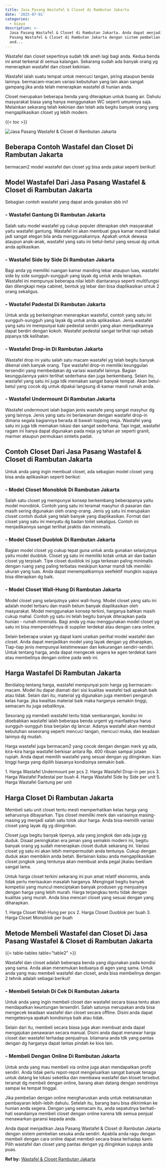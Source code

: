 ```yaml
---
title: Jasa Pasang Wastafel & Closet di Rambutan Jakarta
date: '2025-07-01'
categories:
  - biaya
description: >-
  Jasa Pasang Wastafel & Closet di Rambutan Jakarta. Anda dapat menjadikan Jasa
  Pasang Wastafel & Closet di Rambutan Jakarta dengan sistem pembelian sesuka
  and...
---
```


Wastafel dan closet sepertinya sudah tdk aneh lagi bagi anda. Kedua benda ini amat terkenal di semua kalangan. Sekarang sudah ada banyak orang yg menerapkan wastafel dan closet kekinian.

Wastafel ialah suatu tempat untuk mencuci tangan, piring ataupun benda lainnya. bermacam-macam variasi kebutuhan yang lain akan sangat gampang jika anda telah menerapkan wastafel di hunian anda.

Closet merupakan beberapa benda yang diterapkan untuk buang air. Dahulu masyarakat biasa yang hanya menggunakan WC seperti umumnya saja. Melainkan sekarang telah kekinian dan telah ada begitu banyak orang yang mengaplikasikan closet yg lebih modern.

{{< toc >}}

![Jasa Pasang Wastafel & Closet di Rambutan Jakarta](/images/wastafel-closet-murah29.png)

## Beberapa Contoh Wastafel dan Closet Di Rambutan Jakarta

bermacam2 model wastafel dan closet yg bisa anda pakai seperti berikut!

## Model Wastafel Dari Jasa Pasang Wastafel & Closet di Rambutan Jakarta

Sebagian contoh wastafel yang dapat anda gunakan sbb ini!

### \- Wastafel Gantung Di Rambutan Jakarta

Salah satu model wastafel yg cukup populer diterapkan oleh masyarakat yaitu wastafel gantung. Wastafel ini akan membuat gaya kamar mandi bakal jadi sangat elegan bila anda menggunakannya. Apakah untuk dewasa ataupun anak-anak, wastafel yang satu ini betul-betul yang sesuai dg untuk anda aplikasikan.

### \- Wastafel Side by Side Di Rambutan Jakarta

Bagi anda yg memiliki ruangan kamar manding lebar ataupun luas, wastafel side by side sungguh-sungguh yang layak dg untuk anda terapkan. Wastafel ini mempunyai beberapa nilai lebih diantaranya seperti multifungsi dan dilengkapi meja cabinet, bentuk yg lebar dan bisa diaplikasikan untuk 2 orang sekaligus.

### \- Wastafel Padestal Di Rambutan Jakarta

Untuk anda yg berkeinginan menerapkan wasteful, contoh yang satu ini sungguh-sungguh yang layak dg untuk anda aplikasikan. Jenis wastafel yang satu ini mempunyai kaki pedestal sendiri yang akan menjadikannya dapat berdiri dengan kokoh. Wastafel pedestal sangat terlihat rapi sebab pipanya tdk kelihatan.

### \- Wastafel Drop-in Di Rambutan Jakarta

Wastafel drop ini yaitu salah satu macam wastafel yg telah begitu banyak dikenal oleh banyak orang. Tipe wastafel drop-in memiliki keunggulan tersendiri yang membedakan dg variasi wastafel lainnya. Bagian keunggulannya yakni terlihat sederhana dan juga berkembang. Selain itu, wastafel yang satu ini juga tdk memakan sangat banyak tempat. Akan betul-betul yang cocok dg untuk dipakai langsung di kamar mandi rumah anda.

### \- Wastafel Undermount Di Rambutan Jakarta

Wastafel undermount ialah bagian jenis wastafe yang sangat masyhur dg yang lainnya. Jenis yang satu ini berlawanan dengan wastafel drop-in dimana segala bagiannya berada di bawah topping meja. Wastafel yang satu ini juga tdk memakan lokasi dan sangat sederhana. Tapi ingat, wastafel ragam ini hanya dapat digunakan pada meja yg tahan air seperti granit, marmer ataupun permukaan sintetis padat.

## Contoh Closet Dari Jasa Pasang Wastafel & Closet di Rambutan Jakarta

Untuk anda yang ingin membuat closet, ada sebagian model closet yang bisa anda aplikasikan seperti berikut:

### \- Model Closet Monoblok Di Rambutan Jakarta

Salah satu closet yg mempunyai konsep berkembang beberapanya yaitu model monoblok. Contoh yang satu ini teramat masyhur di pasaran dan masih sering digunakan oleh orang-orang. Jenis yg satu ini merupakan closet contoh duduk yang telah banyak yang diaplikasikan. Format dari closet yang satu ini menyatu dg badan toilet sekaligus. Contoh ini menjadikannya sangat terlihat praktis dan minimalis.

### \- Model Closet Duoblok Di Rambutan Jakarta

Bagian model closet yg cukup tepat guna untuk anda gunakan selanjutnya yaitu model duoblok. Closet yg satu ini memiliki kotak untuk air dan badan closet yg terpisah. Tipe closet duoblok ini juga terkesan paling minimalis dengan ruang yang paling terbatas meskipun kamar mandi tdk memiliki ukuran yang luas. Anda dapat menempatkannya seefektif mungkin supaya bisa diterapkan dg baik.

### \- Model Closet Wall-Hung Di Rambutan Jakarta

Model closet yang selanjutnya yakni wall-hung. Model closet yang satu ini adalah model terbaru dan masih belum banyak diaplikasikan oleh masyarakat. Model menggunakan konsep terkini, harganya bahkan masih cukup mahal. Contoh yg satu ini telah begitu banyak diterapkan pada hunian - rumah minimalis. Bagi anda yg mau menggunakan model closet yg satu ini bisa memperolehnya di supplier terdekat atau dengan cara online.

Selain beberapa uraian yg dapat kami uraikan perihal model wastafel dan closet. Anda dapat menjadikan model yang layak dengan yg diharapkan, Tiap-tiap jenis mempunyai keistimewaan dan kekurangan sendiri-sendiri. Untuk tentang harga, anda dapat mengecek segera ke agen terdekat kami atau membelinya dengan online pada web ini.

## Harga Wastafel Di Rambutan Jakarta

Berdialog tentang harga, wastafel mempunyai poin harga yg bermacam-macam. Model itu dapat diamati dari sisi kualitas wastafel tadi apakah baik atau tidak. Selain dari itu, material yg digunakan juga memberi pengaruh kelas harga. jika kwalitas material baik maka harganya semakin tinggi, semacam itu juga sebaliknya.

Sesorang yg membeli wastafel tentu tidak sembarangan, kondisi ini disebabkan wastafel ialah beberapa benda urgent yg manfaatnya harus sungguh-sungguh bisa berjalan dg lancar. Adanya wastafel akan membut kebutuhan seseorang seperti mencuci tangan, mencuci muka, dan keadaan lainnya dg mudah.

Harga wastafel juga bermacam2 yang cocok dengan dengan merk yg ada, kira-kira harga wastafel berkisar antara Rp. 400 ribuan sampai jutaan rupiah. Anda dapat memilih wastafel yang sesuai dengan yg diinginkan. kian tinggi harga yang dipilih biasanya kondisinya semakin baik.

1\. Harga Wastafel Undermount per pcs 2. Harga Wastafel Drop-in per pcs 3. Harga Wastafel Padestal per buah 4. Harga Wastafel Side by Side per unit 5. Harga Wastafel Gantung per unit

## Harga Closet Di Rambutan Jakarta

Membeli satu unit closet tentu mesti memperhatikan kelas harga yang seharusnya dibayarkan. Tips closet memiliki merk dan variasinya masing-masing yg menjadi salah satu tolok ukur harga. Anda bisa memilih variasi closet yang layak dg yg diinginkan.

Closet juga begitu banyak tipenya, ada yang jongkok dan ada juga yg duduk. Disaat peningkatan era jaman yang semakin modern ini, begitu banyak orang yg sudah menerapkan closet duduk sekarang ini. Variasi closet yg satu ini akan lebih mempermudah anda tentunya. Cukup dengan duduk akan membikin anda betah. Berlainan kalau anda mengaplikasikan closet jongkok yang tentunya akan membuat anda pegal jikalau berdiam sangat lama.

Untuk harga closet terkini sekarang ini pun amat relatif ekonomis, anda tidak perlu merisaukan masalah harganya. Mengingat begitu banyak kompetisi yang muncul menciptakan banyak produsen yg menjualnya dengan harga yang lebih murah. Harga terjangkau tentu tidak dengan kualitas yang murah. Anda bisa mencari closet yang sesuai dengan yang diharapkan.

1\. Harga Closet Wall-Hung per pcs 2. Harga Closet Duoblok per buah 3. Harga Closet Monoblok per buah

## Metode Membeli Wastafel dan Closet Di Jasa Pasang Wastafel & Closet di Rambutan Jakarta

{{< table-tables table="table2" >}}

Wastafel dan closet adalah beberapa benda yang digunakan pada kondisi yang sama. Anda akan menemukan keduanya di agen yang sama. Untuk anda yang mau membeli wastafel dan closet, anda bisa membelinya dengan 2 tehnik adalah sebagai berikut!

### \- Membeli Setelah Di Cek Di Rambutan Jakarta

Untuk anda yang ingin membeli closet dan wastafel secara biasa tentu akan mendapatkan keuntungan tersendiri. Salah satunya merupakan anda bisa mengecek keadaan wastafel dan closet secara offline. Disini anda dapat mengetesnya apakah kondisinya baik atau tidak.

Selain dari itu, membeli secara biasa juga akan membuat anda dapat mengajukan penawaran secara manual. Disini anda dapat menawar harga closet dan wastafel terhadap penjualnya. bilamana anda tdk yang pantas dengan dg harganya dapat lantas pindah ke kios lain.

### \- Membeli Dengan Online Di Rambutan Jakarta

Untuk anda yang mau membeli via online juga akan mendapatkan profit sendiri. Anda tidak perlu repot-repot mengeluarkan sangat banyak tenaga untuk datang ke lokasi seketika dan membawa wastafel dan kloset tersebut. teramat dg membeli dengan online, barang akan datang dengan sendirinya sampai ke tempat tinggal.

Jika pembelian dengan online mengharuskan anda untuk melaksanakan pembayaran lebih-lebih dahulu. Setelah itu, barang baru bisa dikirimkan ke hunian anda segera. Dengan yang semacam itu, anda sepatutnya berhati-hati seandainya membeli closet dengan online karena tdk semua penjual menawarkan garansi kepada anda.

Anda dapat menjadikan Jasa Pasang Wastafel & Closet di Rambutan Jakarta dengan sistem pembelian sesuka anda sendiri. Apabila anda ragu dengan membeli dengan cara online dapat membeli secara biasa terhadap kami. Pilih wastafel dan closet yang pantas dengan yg diinginkan supaya anda puas.

**Ref by:** [Wastafel & Closet Rambutan Jakarta](https://id.wikipedia.org/wiki/Wastafel)
